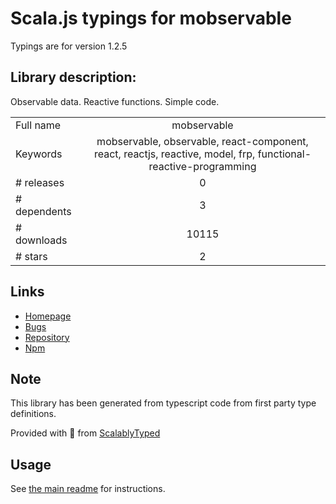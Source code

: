 
# Scala.js typings for mobservable

Typings are for version 1.2.5

## Library description:
Observable data. Reactive functions. Simple code.

|                    |                 |
| ------------------ | :-------------: |
| Full name          | mobservable |
| Keywords           | mobservable, observable, react-component, react, reactjs, reactive, model, frp, functional-reactive-programming |
| # releases         | 0 |
| # dependents       | 3 |
| # downloads        | 10115 |
| # stars            | 2 |

## Links
- [Homepage](https://github.com/mweststrate/mobservable#readme)
- [Bugs](https://github.com/mweststrate/mobservable/issues)
- [Repository](https://github.com/mweststrate/mobservable)
- [Npm](https://www.npmjs.com/package/mobservable)
    


## Note
This library has been generated from typescript code from first party type definitions.

Provided with :purple_heart: from [ScalablyTyped](https://github.com/oyvindberg/ScalablyTyped)

## Usage
See [the main readme](../../readme.md) for instructions.


